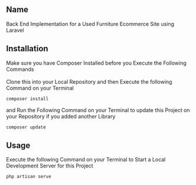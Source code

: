 ## Name
Back End Implementation for a Used Furniture Ecommerce Site using Laravel

## Installation
Make sure you have Composer Installed before you Execute the Following Commands <br> <br>
Clone this into your Local Repository and then Execute the following Command on your Terminal
```bash
composer install
```

and Run the Following Command on your Terminal to update this Project on your Repository if you added another Library
```bash
composer update
```

## Usage
Execute the following Command on your Terminal to Start a Local Development Server for this Project
```bash
php artisan serve
```
